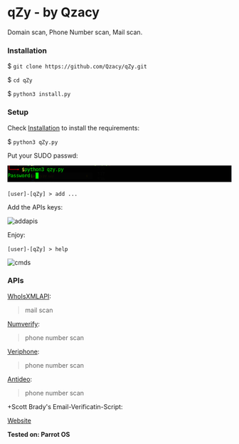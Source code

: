 # qZy - by Qzacy
Domain scan, Phone Number scan, Mail scan.

### Installation
$ ```git clone https://github.com/Qzacy/qZy.git```

$ ```cd qZy```

$ ```python3 install.py```

### Setup
Check [Installation](#Installation) to install the requirements:

$ ```python3 qZy.py```

Put your SUDO passwd:

![sudopwd](setup/screenshots/sudo_passwd.png)

```[user]-[qZy] > add ...```

Add the APIs keys:

![addapis](setup/screenshots/add_apis.png)

Enjoy:

```[user]-[qZy] > help```

![cmds](setup/screenshots/commands.png)

### APIs
[WhoIsXMLAPI](whoisxmlapi.com):

>mail scan

[Numverify](numverify.com):

>phone number scan

[Veriphone](veriphone.io):

>phone number scan

[Antideo](antideo.com):

>phone number scan

+Scott Brady's Email-Verificatin-Script:

[Website](https://www.scottbrady91.com)



**Tested on: Parrot OS**
